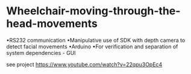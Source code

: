 # Wheelchair-moving-through-the-head-movements


•RS232 communication
•Manipulative use of SDK with depth camera to detect facial movements
•Arduino
•For verification and separation of system dependencies - GUI

see project
https://www.youtube.com/watch?v=22qpu3OpEc4
